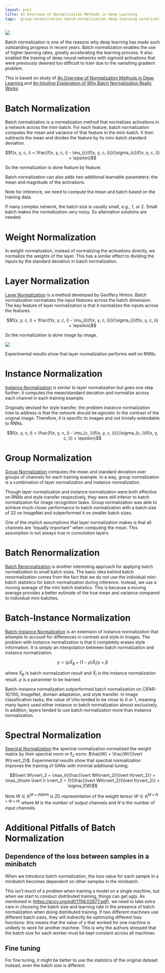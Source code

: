 ```yaml
---
layout: post
title: An Overview of Normalization Methods in Deep Learning
tags:  group-normalization batch-normalization deep-learning normlization
---
```


![](https://i1.wp.com/mlexplained.com/wp-content/uploads/2018/11/Screen-Shot-2018-11-28-at-4.56.06-PM.png?w=522)

Batch normalization is one of the reasons why deep learning has made such outstanding progress in recent years. Batch normalization enables the use of higher learning rates, greatly accelerating the learning process. It also enabled the training of deep neural networks with sigmoid activations that were previously deemed too difficult to train due to the vanishing gradient problem.

This is based on study of [An Overview of Normalization Methods in Deep Learning
](http://mlexplained.com/2018/11/30/an-overview-of-normalization-methods-in-deep-learning/) and [An Intuitive Explanation of Why Batch Normalization Really Works ](http://mlexplained.com/2018/01/10/an-intuitive-explanation-of-why-batch-normalization-really-works-normalization-in-deep-learning-part-1/)

# Batch Normalization

Batch normalization is a normalization method that normalizes activations in a network across the mini-batch. For each feature, batch normalization computes the mean and variance of that feature in the mini-batch. It then subtracts the mean and divides the feature by its mini-batch standard deviation.

$$f(x, y, c, i) = \frac{f(x, y, c, i) - \mu_{c}(f(x, y, c, i))}{\sigma_{c}(f(x, y, c, i)) + \epsilon}$$

So the normalization is done feature by feature.

Batch normalization can also adds two additional learnable parameters: the mean and magnitude of the activations.

Note for inference, we need to compute the mean and batch based on the training data.

If many complex network, the batch size is usually small, e.g., $1$, or $2$. Small batch makes the normalization very noisy. So alternative solutions are needed.

# Weight Normalization

In weight normalization, instead of normalizing the activations directly, we normalize the weights of the layer. This has a similar effect to dividing the inputs by the standard deviation in batch normalization.

# Layer Normalization

[Layer Normalization](https://arxiv.org/pdf/1607.06450.pdf) is a method developed by Geoffery Hinton. Batch normalization normalizes the input features across the batch dimension. The key feature of layer normalization is that it normalizes the inputs across the features.

$$f(x, y, c, i) = \frac{f(x, y, c, i) - \mu_{i}(f(x, y, c, i))}{\sigma_{i}(f(x, y, c, i)) + \epsilon}$$

So the normalization is done image by image.

![](https://i1.wp.com/mlexplained.com/wp-content/uploads/2018/01/%E3%82%B9%E3%82%AF%E3%83%AA%E3%83%BC%E3%83%B3%E3%82%B7%E3%83%A7%E3%83%83%E3%83%88-2018-01-11-11.48.12.png?resize=1024%2C598)

Experimental results show that layer normalization performs well on RNNs.

# Instance Normalization 
[Instance Normalization](https://arxiv.org/pdf/1607.08022.pdf) is similar to layer normalization but goes one step further: it computes the mean/standard deviation and normalize across each channel in each training example.

Originally devised for style transfer, the problem instance normalization tries to address is that the network should be agnostic to the contrast of the original image. Therefore, it is specific to images and not trivially extendable to RNNs.

$$f(x, y, c, i) = \frac{f(x, y, c, i) - \mu_{c, i}(f(x, y, c, i))}{\sigma_{c, i}(f(x, y, c, i)) + \epsilon}$$

# Group Normalization

[Group Normalization](https://arxiv.org/pdf/1803.08494.pdf) computes the mean and standard deviation over groups of channels for each training example. In a way, group normalization is a combination of layer normalization and instance normalization.

Though layer normalization and instance normalization were both effective on RNNs and style transfer respectively, they were still inferior to batch normalization for image recognition tasks. Group normalization was able to achieve much closer performance to batch normalization with a batch size of 32 on ImageNet and outperformed it on smaller batch sizes.

One of the implicit assumptions that layer normalization makes is that all channels are “equally important” when computing the mean. This assumption is not always true in convolution layers. 

# Batch Renormalization

[Batch Renormalization](https://arxiv.org/pdf/1702.03275.pdf) is another interesting approach for applying batch normalization to small batch sizes. The basic idea behind batch renormalization comes from the fact that we do not use the individual mini-batch statistics for batch normalization during inference. Instead, we use a moving average of the mini batch statistics. This is because a moving average provides a better estimate of the true mean and variance compared to individual mini-batches.

# Batch-Instance Normalization

[Batch-Instance Normalization](https://arxiv.org/pdf/1805.07925.pdf) is an extension of instance normalization that attempts to account for differences in contrast and style in images. The problem with instance normalization is that it completely erases style information. It is simply an interpolation between batch normalization and instance normalization.

$$y=(\rho\hat{X}_B + (1-\rho)\hat{X}_I)\gamma + \beta$$

where $\hat{X}_B$ is batch normalization result and $\hat{X}_I$ is the instance normalization result. $\rho$ is a parameter to be learned.

Batch-instance normalization outperformed batch normalization on CIFAR-10/100, ImageNet, domain adaptation, and style transfer. In image classification tasks, the value of \rho  tended to be close to 0 or 1, meaning many layers used either instance or batch normalization almost exclusively. In addition, layers tended to use batch normalization more than instance normalization.

# Spectral Normalization

[Spectral Normalization](https://arxiv.org/pdf/1802.05957.pdf) the spectral normalization normalized the weight matrix by their spectral norm or $\ell_2$ norm: $\hat{W} = \frac{W}{\lvert W\rvert_2}$. Experimental results show that spectral normalization improves the training of GANs with minimal additional tuning.

$$\lvert W\rvert_2 = \max_h{\frac{\lvert Wh\rvert_2}{\lvert h\rvert_2}} = \max_{h\sim \lvert h \rvert_2 = 1}{\frac{\lvert Wh\rvert_2}{\lvert h\rvert_2}} = \sigma_1(W)$$

Note $W\in\mathbb{R}^{M\times (NWH)}$ is 2D representation of the weight tensor $W\in\mathbb{R}^{M\times N\times W\times H)}$ where $M$ is the number of output channels and $N$ is the number of input channels. 

# Additional Pitfalls of Batch Normalization

## Dependence of the loss between samples in a minibatch

When we introduce batch normalization, the loss value for each sample in a minibatch becomes dependent on other samples in the minibatch.

This isn’t much of a problem when training a model on a single machine, but when we start to conduct distributed training, things can get ugly. As mentioned in (https://arxiv.org/pdf/1706.02677.pdf), we need to take extra care in choosing the batch size and learning rate in the presence of batch normalization when doing distributed training. If two different machines use different batch sizes, they will indirectly be optimizing different loss functions: this means that the value of $\gamma$  that worked for one machine is unlikely to work for another machine. This is why the authors stressed that the batch size for each worker must be kept constant across all machines.

## Fine tuning

For fine tuning, it might be better to use the statistics of the original dataset instead, even the batch size is different.
